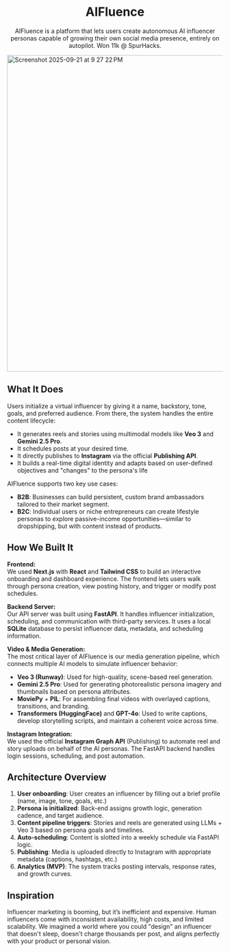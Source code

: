 <div align="center">

# AIFluence

AIFluence is a platform that lets users create autonomous AI influencer personas capable of growing their own social media presence, entirely on autopilot.
Won 11k @ SpurHacks.

</div>

<img width="1461" height="738" alt="Screenshot 2025-09-21 at 9 27 22 PM" src="https://github.com/user-attachments/assets/0b20c643-8fdd-4323-a316-be0a051db355" />


## What It Does
Users initialize a virtual influencer by giving it a name, backstory, tone, goals, and preferred audience. From there, the system handles the entire content lifecycle:

- It generates reels and stories using multimodal models like **Veo 3** and **Gemini 2.5 Pro**.
- It schedules posts at your desired time.
- It directly publishes to **Instagram** via the official **Publishing API**.
- It builds a real-time digital identity and adapts based on user-defined objectives and "changes" to the persona's life

AIFluence supports two key use cases:
- **B2B**: Businesses can build persistent, custom brand ambassadors tailored to their market segment.
- **B2C**: Individual users or niche entrepreneurs can create lifestyle personas to explore passive-income opportunities—similar to dropshipping, but with content instead of products.


## How We Built It

**Frontend:**  
We used **Next.js** with **React** and **Tailwind CSS** to build an interactive onboarding and dashboard experience. The frontend lets users walk through persona creation, view posting history, and trigger or modify post schedules.

**Backend Server:**  
Our API server was built using **FastAPI**. It handles influencer initialization, scheduling, and communication with third-party services. It uses a local **SQLite** database to persist influencer data, metadata, and scheduling information.

**Video & Media Generation:**  
The most critical layer of AIFluence is our media generation pipeline, which connects multiple AI models to simulate influencer behavior:
- **Veo 3 (Runway)**: Used for high-quality, scene-based reel generation.
- **Gemini 2.5 Pro**: Used for generating photorealistic persona imagery and thumbnails based on persona attributes.
- **MoviePy** + **PIL**: For assembling final videos with overlayed captions, transitions, and branding.
- **Transformers (HuggingFace)** and **GPT-4o**: Used to write captions, develop storytelling scripts, and maintain a coherent voice across time.

**Instagram Integration:**  
We used the official **Instagram Graph API** (Publishing) to automate reel and story uploads on behalf of the AI personas. The FastAPI backend handles login sessions, scheduling, and post automation.

## Architecture Overview

1. **User onboarding**: User creates an influencer by filling out a brief profile (name, image, tone, goals, etc.)
2. **Persona is initialized**: Back-end assigns growth logic, generation cadence, and target audience.
3. **Content pipeline triggers**: Stories and reels are generated using LLMs + Veo 3 based on persona goals and timelines.
4. **Auto-scheduling**: Content is slotted into a weekly schedule via FastAPI logic.
5. **Publishing**: Media is uploaded directly to Instagram with appropriate metadata (captions, hashtags, etc.)
6. **Analytics (MVP)**: The system tracks posting intervals, response rates, and growth curves.


## Inspiration

Influencer marketing is booming, but it’s inefficient and expensive. Human influencers come with inconsistent availability, high costs, and limited scalability. We imagined a world where you could "design" an influencer that doesn't sleep, doesn't charge thousands per post, and aligns perfectly with your product or personal vision.
